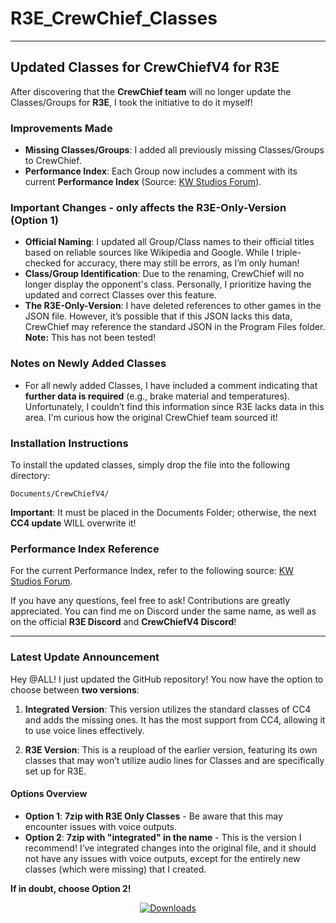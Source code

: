 # R3E_CrewChief_Classes
---
## Updated Classes for CrewChiefV4 for R3E

After discovering that the **CrewChief team** will no longer update the Classes/Groups for **R3E**, I took the initiative to do it myself!

### Improvements Made

- **Missing Classes/Groups**: I added all previously missing Classes/Groups to CrewChief.
- **Performance Index**: Each Group now includes a comment with its current **Performance Index** (Source: [KW Studios Forum](https://forum.kw-studios.com/index.php?threads/performance-index.10084/page-6#post-252538)).

### Important Changes - only affects the R3E-Only-Version (Option 1)

- **Official Naming**: I updated all Group/Class names to their official titles based on reliable sources like Wikipedia and Google. While I triple-checked for accuracy, there may still be errors, as I’m only human!
- **Class/Group Identification**: Due to the renaming, CrewChief will no longer display the opponent's class. Personally, I prioritize having the updated and correct Classes over this feature.
- **The R3E-Only-Version**: I have deleted references to other games in the JSON file. However, it’s possible that if this JSON lacks this data, CrewChief may reference the standard JSON in the Program Files folder. **Note:** This has not been tested!

### Notes on Newly Added Classes

- For all newly added Classes, I have included a comment indicating that **further data is required** (e.g., brake material and temperatures). Unfortunately, I couldn’t find this information since R3E lacks data in this area. I'm curious how the original CrewChief team sourced it!

### Installation Instructions

To install the updated classes, simply drop the file into the following directory:

```
Documents/CrewChiefV4/
```
**Important**: It must be placed in the Documents Folder; otherwise, the next **CC4 update** WILL overwrite it!

### Performance Index Reference

For the current Performance Index, refer to the following source: [KW Studios Forum](https://forum.kw-studios.com/index.php?threads/performance-index.10084/page-7#post-252813).

If you have any questions, feel free to ask! Contributions are greatly appreciated. You can find me on Discord under the same name, as well as on the official **R3E Discord** and **CrewChiefV4 Discord**!

---

### Latest Update Announcement

Hey @ALL! I just updated the GitHub repository! You now have the option to choose between **two versions**:

1. **Integrated Version**: This version utilizes the standard classes of CC4 and adds the missing ones. It has the most support from CC4, allowing it to use voice lines effectively.
   
2. **R3E Version**: This is a reupload of the earlier version, featuring its own classes that may won’t utilize audio lines for Classes and are specifically set up for R3E.

#### Options Overview

- **Option 1**: **7zip with R3E Only Classes** - Be aware that this may encounter issues with voice outputs.
- **Option 2**: **7zip with "integrated" in the name** - This is the version I recommend! I’ve integrated changes into the original file, and it should not have any issues with voice outputs, except for the entirely new classes (which were missing) that I created.

**If in doubt, choose Option 2!**

<p align="center">
    <a href="https://github.com/ToastyBanK3nobi/R3E_CrewChief_Classes/releases">
        <img src="https://img.shields.io/github/downloads/ToastyBanK3nobi/R3E_CrewChief_Classes/total.svg?style=flat-square&label=Downloads" alt="Downloads">
    </a>
</p>

<?php
$url = 'https://api.github.com/repos/ToastyBanK3nobi/R3E_CrewChief_Classes/releases';
$releases = json_decode(file_get_contents($url), true);
$totalDownloads = 0;

foreach ($releases as $release) {
    $totalDownloads += $release['assets'][0]['download_count'];
}

echo "Total Downloads: " . $totalDownloads;
?>
